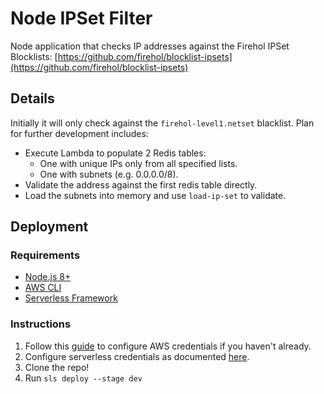 # Node IPSet Filter

Node application that checks IP addresses against the Firehol IPSet Blocklists: [https://github.com/firehol/blocklist-ipsets](https://github.com/firehol/blocklist-ipsets)

## Details

Initially it will only check against the `firehol-level1.netset` blacklist. Plan for further development includes:

- Execute Lambda to populate 2 Redis tables:
  - One with unique IPs only from all specified lists.
  - One with subnets (e.g. 0.0.0.0/8).
- Validate the address against the first redis table directly.
- Load the subnets into memory and use `load-ip-set` to validate.

## Deployment

### Requirements

- [Node.js 8+](https://nodejs.org/en/)
- [AWS CLI](https://aws.amazon.com/cli/)
- [Serverless Framework](https://serverless.com/framework/docs/getting-started/)

### Instructions

1. Follow this [guide](https://docs.aws.amazon.com/cli/latest/userguide/cli-chap-getting-started.html) to configure AWS credentials if you haven't already.
2. Configure serverless credentials as documented [here](https://serverless.com/framework/docs/providers/aws/guide/credentials/).
3. Clone the repo!
4. Run `sls deploy --stage dev`
